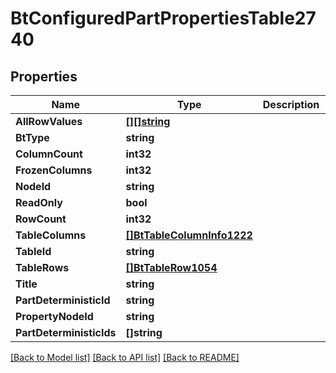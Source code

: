 # BtConfiguredPartPropertiesTable2740

## Properties

Name | Type | Description | Notes
------------ | ------------- | ------------- | -------------
**AllRowValues** | [**[][]string**](array.md) |  | [optional] 
**BtType** | **string** |  | [optional] 
**ColumnCount** | **int32** |  | [optional] 
**FrozenColumns** | **int32** |  | [optional] 
**NodeId** | **string** |  | [optional] 
**ReadOnly** | **bool** |  | [optional] 
**RowCount** | **int32** |  | [optional] 
**TableColumns** | [**[]BtTableColumnInfo1222**](BTTableColumnInfo-1222.md) |  | [optional] 
**TableId** | **string** |  | [optional] 
**TableRows** | [**[]BtTableRow1054**](BTTableRow-1054.md) |  | [optional] 
**Title** | **string** |  | [optional] 
**PartDeterministicId** | **string** |  | [optional] 
**PropertyNodeId** | **string** |  | [optional] 
**PartDeterministicIds** | **[]string** |  | [optional] 

[[Back to Model list]](../README.md#documentation-for-models) [[Back to API list]](../README.md#documentation-for-api-endpoints) [[Back to README]](../README.md)


